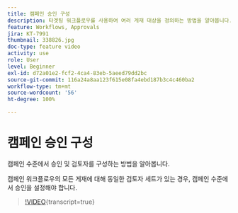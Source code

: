 ```yaml
---
title: 캠페인 승인 구성
description: 타겟팅 워크플로우를 사용하여 여러 게재 대상을 정의하는 방법을 알아봅니다.
feature: Workflows, Approvals
jira: KT-7991
thumbnail: 338826.jpg
doc-type: feature video
activity: use
role: User
level: Beginner
exl-id: d72a01e2-fcf2-4ca4-83eb-5aeed79dd2bc
source-git-commit: 116a24a8aa123f615e08fa4ebd187b3c4c460ba2
workflow-type: tm+mt
source-wordcount: '56'
ht-degree: 100%

---
```


# 캠페인 승인 구성 

캠페인 수준에서 승인 및 검토자를 구성하는 방법을 알아봅니다.  

캠페인 워크플로우의 모든 게재에 대해 동일한 검토자 세트가 있는 경우, 캠페인 수준에서 승인을 설정해야 합니다.

>[!VIDEO](https://video.tv.adobe.com/v/338826?quality=12&learn=on){transcript=true}
